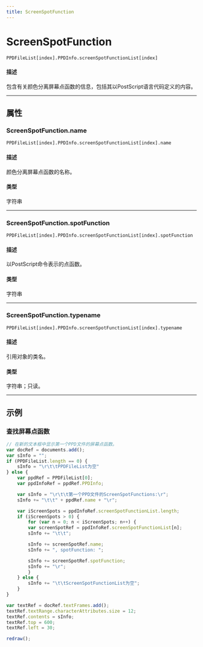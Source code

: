 ```yaml
---
title: ScreenSpotFunction
---
```

# ScreenSpotFunction

`PPDFileList[index].PPDInfo.screenSpotFunctionList[index]`

#### 描述

包含有关颜色分离屏幕点函数的信息，包括其以PostScript语言代码定义的内容。

---

## 属性

### ScreenSpotFunction.name

`PPDFileList[index].PPDInfo.screenSpotFunctionList[index].name`

#### 描述

颜色分离屏幕点函数的名称。

#### 类型

字符串

---

### ScreenSpotFunction.spotFunction

`PPDFileList[index].PPDInfo.screenSpotFunctionList[index].spotFunction`

#### 描述

以PostScript命令表示的点函数。

#### 类型

字符串

---

### ScreenSpotFunction.typename

`PPDFileList[index].PPDInfo.screenSpotFunctionList[index].typename`

#### 描述

引用对象的类名。

#### 类型

字符串；只读。

---

## 示例

### 查找屏幕点函数

```javascript
// 在新的文本框中显示第一个PPD文件的屏幕点函数。
var docRef = documents.add();
var sInfo = "";
if (PPDFileList.length == 0) {
    sInfo = "\r\t\tPPDFileList为空"
} else {
    var ppdRef = PPDFileList[0];
    var ppdInfoRef = ppdRef.PPDInfo;

    var sInfo = "\r\t\t第一个PPD文件的ScreenSpotFunctions:\r";
    sInfo += "\t\t" + ppdRef.name + "\r";

    var iScreenSpots = ppdInfoRef.screenSpotFunctionList.length;
    if (iScreenSpots > 0) {
        for (var n = 0; n < iScreenSpots; n++) {
        var screenSpotRef = ppdInfoRef.screenSpotFunctionList[n];
        sInfo += "\t\t";

        sInfo += screenSpotRef.name;
        sInfo += ", spotFunction: ";

        sInfo += screenSpotRef.spotFunction;
        sInfo += "\r";
        }
    } else {
        sInfo += "\t\tScreenSpotFunctionList为空";
    }
}

var textRef = docRef.textFrames.add();
textRef.textRange.characterAttributes.size = 12;
textRef.contents = sInfo;
textRef.top = 600;
textRef.left = 30;

redraw();
```